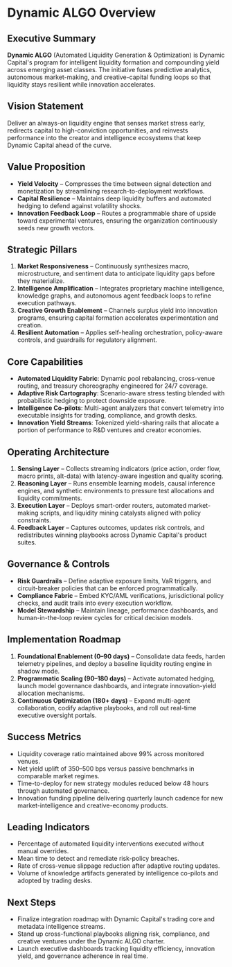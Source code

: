 # Dynamic ALGO Overview

## Executive Summary
**Dynamic ALGO** (Automated Liquidity Generation & Optimization) is Dynamic Capital's program for intelligent liquidity formation and compounding yield across emerging asset classes. The initiative fuses predictive analytics, autonomous market-making, and creative-capital funding loops so that liquidity stays resilient while innovation accelerates.

## Vision Statement
Deliver an always-on liquidity engine that senses market stress early, redirects capital to high-conviction opportunities, and reinvests performance into the creator and intelligence ecosystems that keep Dynamic Capital ahead of the curve.

## Value Proposition
- **Yield Velocity** – Compresses the time between signal detection and monetization by streamlining research-to-deployment workflows.
- **Capital Resilience** – Maintains deep liquidity buffers and automated hedging to defend against volatility shocks.
- **Innovation Feedback Loop** – Routes a programmable share of upside toward experimental ventures, ensuring the organization continuously seeds new growth vectors.

## Strategic Pillars
1. **Market Responsiveness** – Continuously synthesizes macro, microstructure, and sentiment data to anticipate liquidity gaps before they materialize.
2. **Intelligence Amplification** – Integrates proprietary machine intelligence, knowledge graphs, and autonomous agent feedback loops to refine execution pathways.
3. **Creative Growth Enablement** – Channels surplus yield into innovation programs, ensuring capital formation accelerates experimentation and creation.
4. **Resilient Automation** – Applies self-healing orchestration, policy-aware controls, and guardrails for regulatory alignment.

## Core Capabilities
- **Automated Liquidity Fabric**: Dynamic pool rebalancing, cross-venue routing, and treasury choreography engineered for 24/7 coverage.
- **Adaptive Risk Cartography**: Scenario-aware stress testing blended with probabilistic hedging to protect downside exposure.
- **Intelligence Co-pilots**: Multi-agent analyzers that convert telemetry into executable insights for trading, compliance, and growth desks.
- **Innovation Yield Streams**: Tokenized yield-sharing rails that allocate a portion of performance to R&D ventures and creator economies.

## Operating Architecture
1. **Sensing Layer** – Collects streaming indicators (price action, order flow, macro prints, alt-data) with latency-aware ingestion and quality scoring.
2. **Reasoning Layer** – Runs ensemble learning models, causal inference engines, and synthetic environments to pressure test allocations and liquidity commitments.
3. **Execution Layer** – Deploys smart-order routers, automated market-making scripts, and liquidity mining catalysts aligned with policy constraints.
4. **Feedback Layer** – Captures outcomes, updates risk controls, and redistributes winning playbooks across Dynamic Capital's product suites.

## Governance & Controls
- **Risk Guardrails** – Define adaptive exposure limits, VaR triggers, and circuit-breaker policies that can be enforced programmatically.
- **Compliance Fabric** – Embed KYC/AML verifications, jurisdictional policy checks, and audit trails into every execution workflow.
- **Model Stewardship** – Maintain lineage, performance dashboards, and human-in-the-loop review cycles for critical decision models.

## Implementation Roadmap
1. **Foundational Enablement (0–90 days)** – Consolidate data feeds, harden telemetry pipelines, and deploy a baseline liquidity routing engine in shadow mode.
2. **Programmatic Scaling (90–180 days)** – Activate automated hedging, launch model governance dashboards, and integrate innovation-yield allocation mechanisms.
3. **Continuous Optimization (180+ days)** – Expand multi-agent collaboration, codify adaptive playbooks, and roll out real-time executive oversight portals.

## Success Metrics
- Liquidity coverage ratio maintained above 99% across monitored venues.
- Net yield uplift of 350–500 bps versus passive benchmarks in comparable market regimes.
- Time-to-deploy for new strategy modules reduced below 48 hours through automated governance.
- Innovation funding pipeline delivering quarterly launch cadence for new market-intelligence and creative-economy products.

## Leading Indicators
- Percentage of automated liquidity interventions executed without manual overrides.
- Mean time to detect and remediate risk-policy breaches.
- Rate of cross-venue slippage reduction after adaptive routing updates.
- Volume of knowledge artifacts generated by intelligence co-pilots and adopted by trading desks.

## Next Steps
- Finalize integration roadmap with Dynamic Capital's trading core and metadata intelligence streams.
- Stand up cross-functional playbooks aligning risk, compliance, and creative ventures under the Dynamic ALGO charter.
- Launch executive dashboards tracking liquidity efficiency, innovation yield, and governance adherence in real time.
